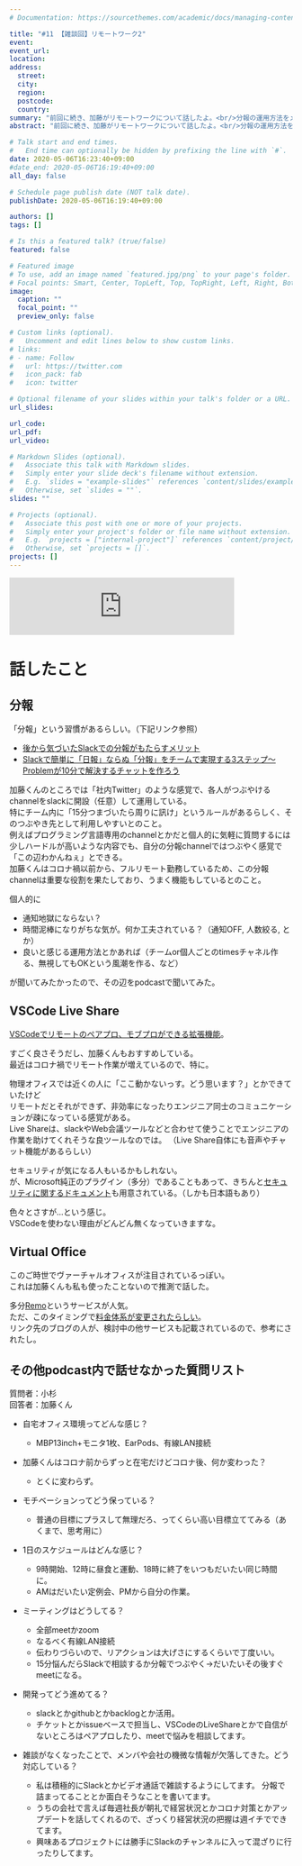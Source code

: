 ```yaml
---
# Documentation: https://sourcethemes.com/academic/docs/managing-content/

title: "#11 【雑談回】リモートワーク2"
event:
event_url:
location:
address:
  street:
  city:
  region:
  postcode:
  country:
summary: "前回に続き、加藤がリモートワークについて話したよ。<br/>分報の運用方法をメインで話し、VSCode Live Share、Virtual Officeについてもちょっと話したよ。"
abstract: "前回に続き、加藤がリモートワークについて話したよ。<br/>分報の運用方法をメインで話し、VSCode Live Share、Virtual Officeについてもちょっと話したよ。"

# Talk start and end times.
#   End time can optionally be hidden by prefixing the line with `#`.
date: 2020-05-06T16:23:40+09:00
#date_end: 2020-05-06T16:19:40+09:00
all_day: false

# Schedule page publish date (NOT talk date).
publishDate: 2020-05-06T16:19:40+09:00

authors: []
tags: []

# Is this a featured talk? (true/false)
featured: false

# Featured image
# To use, add an image named `featured.jpg/png` to your page's folder. 
# Focal points: Smart, Center, TopLeft, Top, TopRight, Left, Right, BottomLeft, Bottom, BottomRight.
image:
  caption: ""
  focal_point: ""
  preview_only: false

# Custom links (optional).
#   Uncomment and edit lines below to show custom links.
# links:
# - name: Follow
#   url: https://twitter.com
#   icon_pack: fab
#   icon: twitter

# Optional filename of your slides within your talk's folder or a URL.
url_slides:

url_code:
url_pdf:
url_video:

# Markdown Slides (optional).
#   Associate this talk with Markdown slides.
#   Simply enter your slide deck's filename without extension.
#   E.g. `slides = "example-slides"` references `content/slides/example-slides.md`.
#   Otherwise, set `slides = ""`.
slides: ""

# Projects (optional).
#   Associate this post with one or more of your projects.
#   Simply enter your project's folder or file name without extension.
#   E.g. `projects = ["internal-project"]` references `content/project/deep-learning/index.md`.
#   Otherwise, set `projects = []`.
projects: []
---
```

<iframe src="https://anchor.fm/mukiudo/embed/episodes/2-edm8t4" height="102px" width="400px" frameborder="0" scrolling="no"></iframe>

# 話したこと

## 分報

「分報」という習慣があるらしい。（下記リンク参照）

* [後から気づいたSlackでの分報がもたらすメリット](https://developer.ntt.com/ja/blog/d55e2be0-255d-4321-9d45-8608ce9d9726)
* [Slackで簡単に「日報」ならぬ「分報」をチームで実現する3ステップ〜Problemが10分で解決するチャットを作ろう](http://c16e.com/1511101558/)

加藤くんのところでは「社内Twitter」のような感覚で、各人がつぶやけるchannelをslackに開設（任意）して運用している。  
特にチーム内に「15分つまづいたら周りに訊け」というルールがあるらしく、そのつぶやき先として利用しやすいとのこと。  
例えばプログラミング言語専用のchannelとかだと個人的に気軽に質問するには少しハードルが高いような内容でも、自分の分報channelではつぶやく感覚で「この辺わかんねぇ」とできる。  
加藤くんはコロナ禍以前から、フルリモート勤務しているため、この分報channelは重要な役割を果たしており、うまく機能もしているとのこと。

個人的に

* 通知地獄にならない？
* 時間泥棒になりがちな気が。何か工夫されている？（通知OFF, 人数絞る, とか）
* 良いと感じる運用方法とかあれば（チームor個人ごとのtimesチャネル作る、無視してもOKという風潮を作る、など）

が聞いてみたかったので、その辺をpodcastで聞いてみた。


## VSCode Live Share

[VSCodeでリモートのペアプロ、モブプロができる拡張機能](https://visualstudio.microsoft.com/ja/services/live-share/)。

すごく良さそうだし、加藤くんもおすすめしている。  
最近はコロナ禍でリモート作業が増えているので、特に。

物理オフィスでは近くの人に「ここ動かないっす。どう思います？」とかできていたけど  
リモートだとそれができず、非効率になったりエンジニア同士のコミュニケーションが疎になっている感覚がある。  
Live Shareは、slackやWeb会議ツールなどと合わせて使うことでエンジニアの作業を助けてくれそうな良ツールなのでは。
（Live Share自体にも音声やチャット機能があるらしい）

セキュリティが気になる人もいるかもしれない。  
が、Microsoft純正のプラグイン（多分）であることもあって、きちんと[セキュリティに関するドキュメント](https://docs.microsoft.com/ja-jp/visualstudio/liveshare/reference/security)も用意されている。（しかも日本語もあり）

色々とさすが...という感じ。  
VSCodeを使わない理由がどんどん無くなっていきますな。


## Virtual Office

このご時世でヴァーチャルオフィスが注目されているっぽい。  
これは加藤くんも私も使ったことないので推測で話した。

多分[Remo](https://remo.co/virtual-office-space/)というサービスが人気。  
ただ、このタイミングで[料金体系が変更されたらしい](https://note.com/degumiu13/n/nd28c149babd8)。  
リンク先のブログの人が、検討中の他サービスも記載されているので、参考にされたし。


## その他podcast内で話せなかった質問リスト

質問者：小杉  
回答者：加藤くん  

* 自宅オフィス環境ってどんな感じ？
  + MBP13inch+モニタ1枚、EarPods、有線LAN接続

* 加藤くんはコロナ前からずっと在宅だけどコロナ後、何か変わった？  
  + とくに変わらず。

* モチベーションってどう保っている？
  + 普通の目標にプラスして無理だろ、ってくらい高い目標立ててみる（あくまで、思考用に）

* 1日のスケジュールはどんな感じ？
  + 9時開始、12時に昼食と運動、18時に終了をいつもだいたい同じ時間に。
  + AMはだいたい定例会、PMから自分の作業。

* ミーティングはどうしてる？
  + 全部meetかzoom
  + なるべく有線LAN接続
  + 伝わりづらいので、リアクションは大げさにするくらいで丁度いい。
  + 15分悩んだらSlackで相談するか分報でつぶやく→だいたいその後すぐmeetになる。

* 開発ってどう進めてる？
  + slackとかgithubとかbacklogとか活用。
  + チケットとかissueベースで担当し、VSCodeのLiveShareとかで自信がないところはペアプロしたり、meetで悩みを相談してます。

* 雑談がなくなったことで、メンバや会社の機微な情報が欠落してきた。どう対応している？
  + 私は積極的にSlackとかビデオ通話で雑談するようにしてます。
    分報で詰まってることとか面白そうなことを書いてます。
  + うちの会社で言えば毎週社長が朝礼で経営状況とかコロナ対策とかアップデートを話してくれるので、ざっくり経営状況の把握は週イチでできてます。
  + 興味あるプロジェクトには勝手にSlackのチャンネルに入って混ざりに行ったりしてます。
